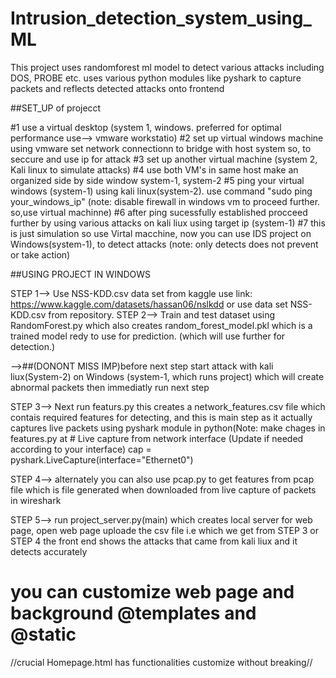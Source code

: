 # Intrusion_detection_system_using_ML
This project uses randomforest ml model to detect various attacks including DOS, PROBE etc. uses various python modules like pyshark to capture packets and reflects detected attacks onto frontend

##SET_UP of projecct

#1 use a virtual desktop (system 1, windows. preferred for optimal performance use--> vmware workstatio)
#2 set up virtual windows machine using vmware set network connectionn to bridge with host system so, to seccure and use ip for attack
#3 set up another virtual machine (system 2, Kali linux to simulate attacks)
#4 use both VM's in same host make an organized side by side window system-1, system-2
#5 ping your virtual windows (system-1) using kali linux(system-2). use command "sudo ping your_windows_ip" (note: disable firewall in windows vm to proceed further. so,use virtual machinne)
#6 after ping sucessfully established procceed further by using various attacks on kali liux using target ip (system-1)
#7 this is just simulation so use Virtal macchine, now you can use IDS project on Windows(system-1), to detect attacks (note: only detects does not prevent or take action)

##USING PROJECT IN WINDOWS

STEP 1--> Use NSS-KDD.csv data set from kaggle use link: https://www.kaggle.com/datasets/hassan06/nslkdd or use data set NSS-KDD.csv from repository.
STEP 2--> Train and test dataset using RandomForest.py which also creates random_forest_model.pkl which is a trained model redy to use for prediction. (which will use further for detection.)

-->##(DONONT MISS IMP)before next step start attack with kali liux(System-2) on Windows (system-1, which runs project) which will create abnormal packets then immediatly run next step

STEP 3--> Next run featurs.py this creates a network_features.csv file which contais required features for detecting,
          and this is main step as it actually captures live packets using pyshark module in python(Note: make chages in features.py at 
          # Live capture from network interface (Update if needed according to your interface)
            cap = pyshark.LiveCapture(interface="Ethernet0")

STEP 4--> alternately you can also use pcap.py to get features from pcap file which is file generated when downloaded from live capture of packets in wireshark

STEP 5--> run project_server.py(main) which creates local server for web page, open web page uploade the csv file i.e which we get from STEP 3 or STEP 4 
the front end shows the attacks that came from kali liux and it detects accurately

# you can customize web page and  background  @templates and @static 
//crucial Homepage.html has functionalities customize without breaking//

